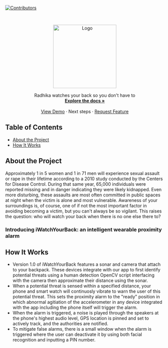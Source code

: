 [![Contributors][contributors-shield]][contributors-url]


<!-- PROJECT LOGO -->
<br />
<p align="center">
  <a href="https://github.com/othneildrew/Best-README-Template">
    <img src="https://cdn.discordapp.com/attachments/751869678627848263/752173678489239652/553004ae-b20c-4c70-a2a5-96efbab55c7a_200x200.png" alt="Logo" width="200" height="200">
  </a>
  <!-- <h3 align="center">iGotYourBack</h3> -->
  <p align="center">
    Radhika watches your back so you don't have to
    <br />
    <a href="https://github.com/wes-myers/HowdyHack2020"><strong>Explore the docs »</strong></a>
    <br />
    <br />
    <a href="INSERT LINK TO DEMO VIDEO HERE">View Demo</a>
    ·
    <a (#about-the-project)>Next steps</a>
    ·
    <a href="https://github.com/othneildrew/Best-README-Template/issues">Request Feature</a>
  </p>
</p>


## Table of Contents

* [About the Project](#about-the-project)
* [How It Works](#how-it-works)



## About the Project

Approximately 1 in 5 women and 1 in 71 men will experience sexual assault or rape in their lifetime according to a 2010 study conducted by the Centers for Disease Control.  During that same year, 65,000 individuals were reported missing and in danger indicating they were likely kidnapped.  Even more disturbing, these assaults are most often committed in public spaces at night when the victim is alone and most vulnerable.   Awareness of your surroundings is, of course, one of if not the most important factor in avoiding becoming a victim, but you can't always be so vigilant.  This raises the question: who will watch your back when there is no one else there to?

### Introducing iWatchYourBack: an intelligent wearable proximity alarm
### 
## How It Works
* Version 1.0 of iWatchYourBack features a sonar and camera that attach to your backpack.  These devices integrate with our app to first identify potential threats using a human detection OpenCV script interfacing with the camera then approximate their distance using the sonar.  
* When a potential threat is sensed within a specified distance, your phone and smart watch will continuosly vibrate to warn the user of this potential threat.  This sets the proximity alarm to the "ready" position in which abnormal agitiation of the accelerometer in any device integrated with the app including the phone itself will trigger the alarm.   
* When the alarm is triggered, a noise is played through the speakers at the phone's highest audio level, GPS location is pinned and set to actively track, and the authorities are notified.  
* To mitigate false alarms, there is a small window when the alarm is triggered where the user can deactivate it by using both facial recognition and inputting a PIN number.

 







<!-- MARKDOWN LINKS & IMAGES -->
<!-- https://www.markdownguide.org/basic-syntax/#reference-style-links -->
[contributors-shield]: 
https://img.shields.io/github/contributors/othneildrew/Best-README-Template.svg?style=flat-square
[contributors-url]: https://www.linkedin.com/in/wesley-myers/
